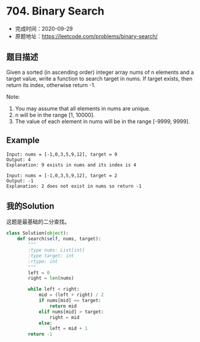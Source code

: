 # 704. Binary Search
- 完成时间：2020-09-29
- 原题地址：https://leetcode.com/problems/binary-search/

## 题目描述
Given a sorted (in ascending order) integer array nums of n elements and a target value, write a function to search target in nums. If target exists, then return its index, otherwise return -1.

Note:
1. You may assume that all elements in nums are unique.
2. n will be in the range [1, 10000].
3. The value of each element in nums will be in the range [-9999, 9999].

## Example
```
Input: nums = [-1,0,3,5,9,12], target = 9
Output: 4
Explanation: 9 exists in nums and its index is 4
```

```
Input: nums = [-1,0,3,5,9,12], target = 2
Output: -1
Explanation: 2 does not exist in nums so return -1
```

## 我的Solution
这题是最基础的二分查找。
```python
class Solution(object):
    def search(self, nums, target):
        """
        :type nums: List[int]
        :type target: int
        :rtype: int
        """
        left = 0
        right = len(nums)

        while left < right:
            mid = (left + right) / 2
            if nums[mid] == target:
                return mid
            elif nums[mid] > target:
                right = mid
            else:
                left = mid + 1
        return -1
```
